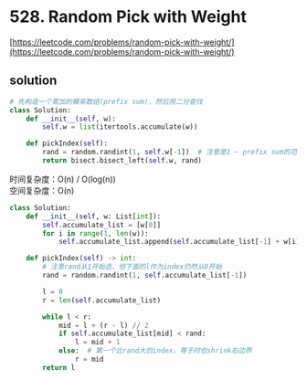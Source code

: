 # 528. Random Pick with Weight

[https://leetcode.com/problems/random-pick-with-weight/](https://leetcode.com/problems/random-pick-with-weight/)

## solution

```python
# 先构造一个累加的概率数组(prefix sum)，然后用二分查找
class Solution:
    def __init__(self, w):
        self.w = list(itertools.accumulate(w))

    def pickIndex(self):
        rand = random.randint(1, self.w[-1])  # 注意是1 ~ prefix sum的范围
        return bisect.bisect_left(self.w, rand)
```

时间复杂度：O(n) / O(log(n)) <br>
空间复杂度：O(n)

```python
class Solution:
    def __init__(self, w: List[int]):
        self.accumulate_list = [w[0]]
        for i in range(1, len(w)):
            self.accumulate_list.append(self.accumulate_list[-1] + w[i])

    def pickIndex(self) -> int:
        # 注意rand从1开始选，但下面的l作为index仍然从0开始
        rand = random.randint(1, self.accumulate_list[-1])

        l = 0
        r = len(self.accumulate_list)

        while l < r:
            mid = l + (r - l) // 2
            if self.accumulate_list[mid] < rand:
                l = mid + 1
            else:  # 第一个比rand大的index，等于时也shrink右边界
                r = mid
        return l
```
